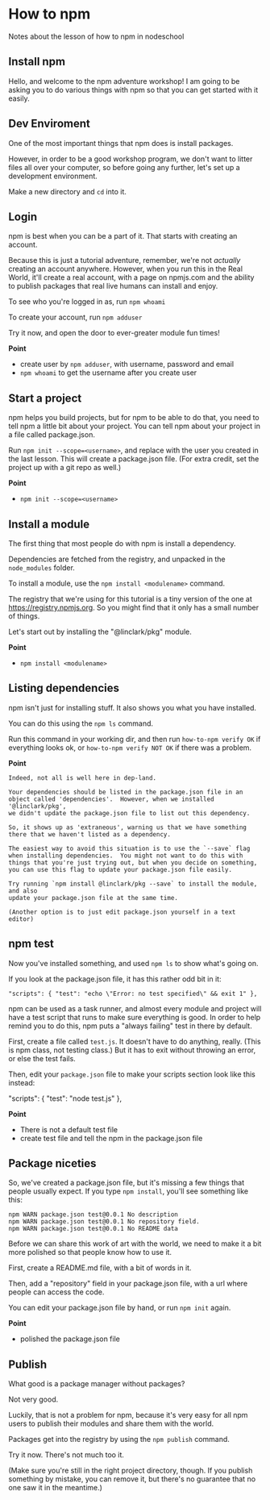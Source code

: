 # How to npm

Notes about the lesson of how to npm in nodeschool

## Install npm
Hello, and welcome to the npm adventure workshop!  I am going to be asking you to do various things with npm so that you can get started with it easily.

## Dev Enviroment
One of the most important things that npm does is install packages.

However, in order to be a good workshop program, we don't want to litter files all over your computer, so before going any further, let's set up a development environment.

Make a new directory and `cd` into it.

## Login
npm is best when you can be a part of it.  That starts with creating an account.

Because this is just a tutorial adventure, remember, we're not *actually* creating an account anywhere.  However, when you run this in the Real World, it'll create a real account, with a page on npmjs.com and the ability to publish packages that real live humans can install and enjoy.

To see who you're logged in as, run `npm whoami`

To create your account, run `npm adduser`

Try it now, and open the door to ever-greater module fun times!

<b>Point</b>

+ create user by `npm adduser`, with username, password and email
+ `npm whoami` to get the username after you create user

## Start a project
npm helps you build projects, but for npm to be able to do that, you need to tell npm a little bit about your project. You can tell npm about your project in a file called package.json.

Run `npm init --scope=<username>`, and replace <username> with the user you created in the last lesson. This will create a package.json file. (For extra credit, set the project up with a git repo as well.)

<b>Point</b>

+ `npm init --scope=<username>`

## Install a module
The first thing that most people do with npm is install a dependency.

Dependencies are fetched from the registry, and unpacked in the `node_modules` folder.

To install a module, use the `npm install <modulename>` command.

The registry that we're using for this tutorial is a tiny version of the one at https://registry.npmjs.org. So you might find that it only has a small number of things.

Let's start out by installing the "@linclark/pkg" module.

<b>Point</b>

+ `npm install <modulename>`

## Listing dependencies
npm isn't just for installing stuff.  It also shows you what you have installed.

You can do this using the `npm ls` command.

Run this command in your working dir, and then run `how-to-npm verify OK` if everything looks ok, or `how-to-npm verify NOT OK` if there was a problem.

<b>Point</b>

```
Indeed, not all is well here in dep-land.

Your dependencies should be listed in the package.json file in an
object called 'dependencies'.  However, when we installed '@linclark/pkg',
we didn't update the package.json file to list out this dependency.

So, it shows up as 'extraneous', warning us that we have something
there that we haven't listed as a dependency.

The easiest way to avoid this situation is to use the `--save` flag
when installing dependencies.  You might not want to do this with
things that you're just trying out, but when you decide on something,
you can use this flag to update your package.json file easily.

Try running `npm install @linclark/pkg --save` to install the module, and also
update your package.json file at the same time.

(Another option is to just edit package.json yourself in a text editor)
```

## npm test
Now you've installed something, and used `npm ls` to show what's going on.

If you look at the package.json file, it has this rather odd bit in it:

`
  "scripts": {
    "test": "echo \"Error: no test specified\" && exit 1"
  },
`

npm can be used as a task runner, and almost every module and project will have a test script that runs to make sure everything is good. In order to help remind you to do this, npm puts a "always failing" test in there by default.

First, create a file called `test.js`.  It doesn't have to do anything, really.  (This is npm class, not testing class.)  But it has to exit without throwing an error, or else the test fails.

Then, edit your `package.json` file to make your scripts section look like
this instead:

  "scripts": {
    "test": "node test.js"
  },

<b>Point</b>

+ There is not a default test file
+ create test file and tell the npm in the package.json file

## Package niceties
So, we've created a package.json file, but it's missing a few things that people usually expect.  If you type `npm install`, you'll see something like this:

    npm WARN package.json test@0.0.1 No description
    npm WARN package.json test@0.0.1 No repository field.
    npm WARN package.json test@0.0.1 No README data

Before we can share this work of art with the world, we need to make it a bit more polished so that people know how to use it.

First, create a README.md file, with a bit of words in it.

Then, add a "repository" field in your package.json file, with a url where people can access the code.

You can edit your package.json file by hand, or run `npm init` again.

<b>Point</b>

+ polished the package.json file

## Publish
What good is a package manager without packages?

Not very good.

Luckily, that is not a problem for npm, because it's very easy for all npm users to publish their modules and share them with the world.

Packages get into the registry by using the `npm publish` command.

Try it now.  There's not much too it.

(Make sure you're still in the right project directory, though. If you publish something by mistake, you can remove it, but there's no guarantee that no one saw it in the meantime.)

